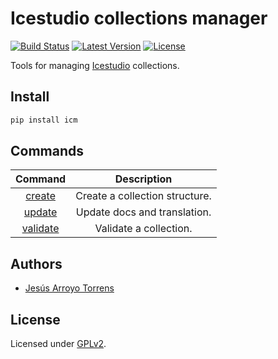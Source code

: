 # Icestudio collections manager

[![Build Status](https://travis-ci.org/FPGAwars/icm.svg?branch=master)](https://travis-ci.org/FPGAwars/icm)
[![Latest Version](https://img.shields.io/pypi/v/icm.svg)](https://pypi.python.org/pypi/icm)
[![License](http://img.shields.io/:license-gpl-blue.svg)](http://opensource.org/licenses/GPL-2.0)

Tools for managing [Icestudio](https://github.com/FPGAwars) collections.

## Install

```bash
pip install icm
```

## Commands

|  Command   | Description |
|:----------:|:-----------:|
| [create]() | Create a collection structure. |
| [update]() | Update docs and translation. |
| [validate]() | Validate a collection. |

## Authors

* [Jesús Arroyo Torrens](https://github.com/Jesus89)

## License

Licensed under [GPLv2](http://opensource.org/licenses/GPL-2.0).
